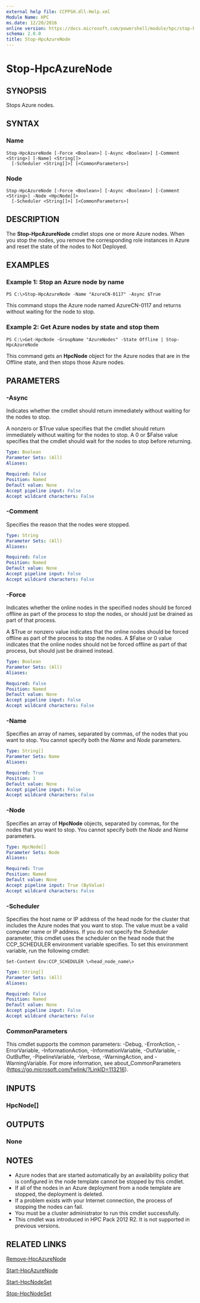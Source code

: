 ```yaml
---
external help file: CCPPSH.dll-Help.xml
Module Name: HPC
ms.date: 12/20/2016
online version: https://docs.microsoft.com/powershell/module/hpc/stop-hpcazurenode?view=windowsserver2012r2-ps&wt.mc_id=ps-gethelp
schema: 2.0.0
title: Stop-HpcAzureNode
---
```


# Stop-HpcAzureNode

## SYNOPSIS
Stops Azure nodes.

## SYNTAX

### Name
```
Stop-HpcAzureNode [-Force <Boolean>] [-Async <Boolean>] [-Comment <String>] [-Name] <String[]>
  [-Scheduler <String[]>] [<CommonParameters>]
```

### Node
```
Stop-HpcAzureNode [-Force <Boolean>] [-Async <Boolean>] [-Comment <String>] -Node <HpcNode[]>
  [-Scheduler <String[]>] [<CommonParameters>]
```

## DESCRIPTION
The **Stop-HpcAzureNode** cmdlet stops one or more Azure nodes.
When you stop the nodes, you remove the corresponding role instances in Azure and reset the state of the nodes to Not Deployed.

## EXAMPLES

### Example 1: Stop an Azure node by name
```
PS C:\>Stop-HpcAzureNode -Name "AzureCN-0117" -Async $True
```

This command stops the Azure node named AzureCN-0117 and returns without waiting for the node to stop.

### Example 2: Get Azure nodes by state and stop them
```
PS C:\>Get-HpcNode -GroupName "AzureNodes" -State Offline | Stop-HpcAzureNode
```

This command gets an **HpcNode** object for the Azure nodes that are in the Offline state, and then stops those Azure nodes.

## PARAMETERS

### -Async
Indicates whether the cmdlet should return immediately without waiting for the nodes to stop.

A nonzero or $True value specifies that the cmdlet should return immediately without waiting for the nodes to stop.
A 0 or $False value specifies that the cmdlet should wait for the nodes to stop before returning.

```yaml
Type: Boolean
Parameter Sets: (All)
Aliases:

Required: False
Position: Named
Default value: None
Accept pipeline input: False
Accept wildcard characters: False
```

### -Comment
Specifies the reason that the nodes were stopped.

```yaml
Type: String
Parameter Sets: (All)
Aliases:

Required: False
Position: Named
Default value: None
Accept pipeline input: False
Accept wildcard characters: False
```

### -Force
Indicates whether the online nodes in the specified nodes should be forced offline as part of the process to stop the nodes, or should just be drained as part of that process.

A $True or nonzero value indicates that the online nodes should be forced offline as part of the process to stop the nodes.
A $False or 0 value indicates that the online nodes should not be forced offline as part of that process, but should just be drained instead.

```yaml
Type: Boolean
Parameter Sets: (All)
Aliases:

Required: False
Position: Named
Default value: None
Accept pipeline input: False
Accept wildcard characters: False
```

### -Name
Specifies an array of names, separated by commas, of the nodes that you want to stop.
You cannot specify both the *Name* and *Node* parameters.

```yaml
Type: String[]
Parameter Sets: Name
Aliases:

Required: True
Position: 1
Default value: None
Accept pipeline input: False
Accept wildcard characters: False
```

### -Node
Specifies an array of **HpcNode** objects, separated by commas, for the nodes that you want to stop.
You cannot specify both the *Node* and *Name* parameters.

```yaml
Type: HpcNode[]
Parameter Sets: Node
Aliases:

Required: True
Position: Named
Default value: None
Accept pipeline input: True (ByValue)
Accept wildcard characters: False
```

### -Scheduler
Specifies the host name or IP address of the head node for the cluster that includes the Azure nodes that you want to stop.
The value must be a valid computer name or IP address.
If you do not specify the *Scheduler* parameter, this cmdlet uses the scheduler on the head node that the CCP_SCHEDULER environment variable specifies.
To set this environment variable, run the following cmdlet:

`Set-Content Env:CCP_SCHEDULER \<head_node_name\>`

```yaml
Type: String[]
Parameter Sets: (All)
Aliases:

Required: False
Position: Named
Default value: None
Accept pipeline input: False
Accept wildcard characters: False
```

### CommonParameters
This cmdlet supports the common parameters: -Debug, -ErrorAction, -ErrorVariable, -InformationAction, -InformationVariable, -OutVariable, -OutBuffer, -PipelineVariable, -Verbose, -WarningAction, and -WarningVariable. For more information, see about_CommonParameters (https://go.microsoft.com/fwlink/?LinkID=113216).

## INPUTS

### HpcNode[]

## OUTPUTS

### None

## NOTES
* Azure nodes that are started automatically by an availability policy that is configured in the node template cannot be stopped by this cmdlet.
* If all of the nodes in an Azure deployment from a node template are stopped, the deployment is deleted.
* If a problem exists with your Internet connection, the process of stopping the nodes can fail.
* You must be a cluster administrator to run this cmdlet successfully.
* This cmdlet was introduced in HPC Pack 2012 R2. It is not supported in previous versions.

## RELATED LINKS

[Remove-HpcAzureNode](./Remove-HpcAzureNode.md)

[Start-HpcAzureNode](./Start-HpcAzureNode.md)

[Start-HpcNodeSet](./Start-HpcNodeSet.md)

[Stop-HpcNodeSet](./Stop-HpcNodeSet.md)
